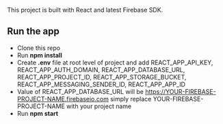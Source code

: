 This project is built with React and latest Firebase SDK.

## Run the app

- Clone this repo
- Run **npm install**
- Create **.env** file at root level of project and add REACT_APP_API_KEY, REACT_APP_AUTH_DOMAIN, REACT_APP_DATABASE_URL, REACT_APP_PROJECT_ID, REACT_APP_STORAGE_BUCKET, REACT_APP_MESSAGING_SENDER_ID, REACT_APP_APP_ID
- Value of REACT_APP_DATABASE_URL will be https://YOUR-FIREBASE-PROJECT-NAME.firebaseio.com simply replace YOUR-FIREBASE-PROJECT-NAME with your project name
- Run **npm start**
